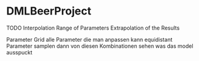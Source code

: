 # DMLBeerProject
TODO
Interpolation Range of Parameters
	Extrapolation of the Results

Parameter Grid
	alle Parameter die man anpassen kann
	equidistant Parameter samplen
	dann von diesen Kombinationen sehen was das model ausspuckt
